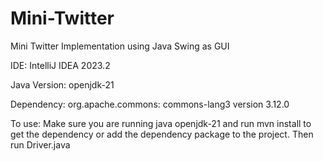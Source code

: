 # Mini-Twitter
Mini Twitter Implementation using Java Swing as GUI

IDE: IntelliJ IDEA 2023.2

Java Version: openjdk-21

Dependency: org.apache.commons: commons-lang3 version 3.12.0

To use: Make sure you are running java openjdk-21 and run mvn install to get the dependency or add the dependency package to the project. Then run Driver.java
